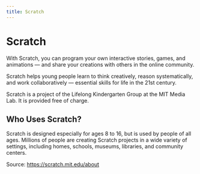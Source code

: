 ```yaml
---
title: Scratch
---
```


# Scratch

With Scratch, you can program your own interactive stories, games, and animations — and share your creations with others in the online community.

Scratch helps young people learn to think creatively, reason systematically, and work collaboratively — essential skills for life in the 21st century.

Scratch is a project of the Lifelong Kindergarten Group at the MIT Media Lab. It is provided free of charge.

## Who Uses Scratch?

Scratch is designed especially for ages 8 to 16, but is used by people of all ages. Millions of people are creating Scratch projects in a wide variety of settings, including homes, schools, museums, libraries, and community centers.

Source: https://scratch.mit.edu/about
